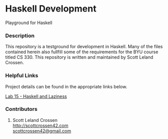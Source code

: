 # Haskell Development

Playground for Haskell

### Description

This repository is a testground for development in Haskell. Many of the files contained herein also fullfill
some of the requirements for the BYU course titled CS 330. This repository is written and maintained by Scott Leland Crossen.

### Helpful Links

Project details can be found in the appropriate links below.

[Lab 15 - Haskell and Laziness](http://liftothers.org/dokuwiki/doku.php?id=cs330_f2016:lab15)

### Contributors

1. Scott Leland Crossen  
<http://scottcrossen42.com>  
<scottcrossen42@gmail.com>
